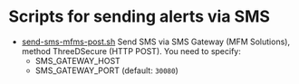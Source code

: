 # Scripts for sending alerts via SMS

 * [send-sms-mfms-post.sh](send-sms-mfms-post.sh)
 Send SMS via SMS Gateway (MFM Solutions), method ThreeDSecure (HTTP POST).
 You need to specify: 
   - SMS_GATEWAY_HOST
   - SMS_GATEWAY_PORT (default: `30080`)
 
